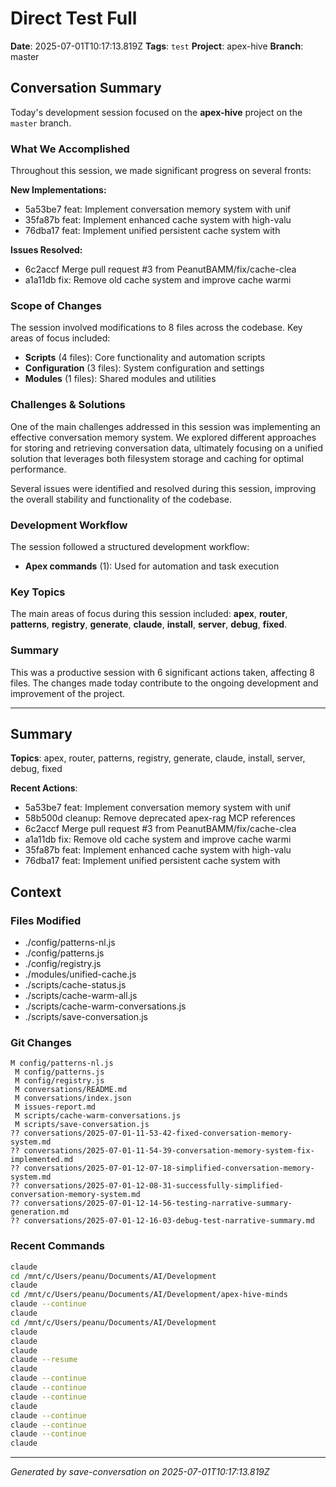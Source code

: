 # Direct Test Full

**Date**: 2025-07-01T10:17:13.819Z
**Tags**: `test`
**Project**: apex-hive
**Branch**: master

## Conversation Summary

Today's development session focused on the **apex-hive** project on the `master` branch.

### What We Accomplished

Throughout this session, we made significant progress on several fronts:

**New Implementations:**
- 5a53be7 feat: Implement conversation memory system with unif
- 35fa87b feat: Implement enhanced cache system with high-valu
- 76dba17 feat: Implement unified persistent cache system with

**Issues Resolved:**
- 6c2accf Merge pull request #3 from PeanutBAMM/fix/cache-clea
- a1a11db fix: Remove old cache system and improve cache warmi

### Scope of Changes

The session involved modifications to 8 files across the codebase. Key areas of focus included:

- **Scripts** (4 files): Core functionality and automation scripts
- **Configuration** (3 files): System configuration and settings
- **Modules** (1 files): Shared modules and utilities

### Challenges & Solutions

One of the main challenges addressed in this session was implementing an effective conversation memory system. We explored different approaches for storing and retrieving conversation data, ultimately focusing on a unified solution that leverages both filesystem storage and caching for optimal performance.

Several issues were identified and resolved during this session, improving the overall stability and functionality of the codebase.

### Development Workflow

The session followed a structured development workflow:

- **Apex commands** (1): Used for automation and task execution

### Key Topics

The main areas of focus during this session included: **apex**, **router**, **patterns**, **registry**, **generate**, **claude**, **install**, **server**, **debug**, **fixed**.

### Summary

This was a productive session with 6 significant actions taken, affecting 8 files. The changes made today contribute to the ongoing development and improvement of the project.

---

## Summary

**Topics**: apex, router, patterns, registry, generate, claude, install, server, debug, fixed

**Recent Actions**:
- 5a53be7 feat: Implement conversation memory system with unif
- 58b500d cleanup: Remove deprecated apex-rag MCP references
- 6c2accf Merge pull request #3 from PeanutBAMM/fix/cache-clea
- a1a11db fix: Remove old cache system and improve cache warmi
- 35fa87b feat: Implement enhanced cache system with high-valu
- 76dba17 feat: Implement unified persistent cache system with

## Context

### Files Modified

- ./config/patterns-nl.js
- ./config/patterns.js
- ./config/registry.js
- ./modules/unified-cache.js
- ./scripts/cache-status.js
- ./scripts/cache-warm-all.js
- ./scripts/cache-warm-conversations.js
- ./scripts/save-conversation.js

### Git Changes

```
M config/patterns-nl.js
 M config/patterns.js
 M config/registry.js
 M conversations/README.md
 M conversations/index.json
 M issues-report.md
 M scripts/cache-warm-conversations.js
 M scripts/save-conversation.js
?? conversations/2025-07-01-11-53-42-fixed-conversation-memory-system.md
?? conversations/2025-07-01-11-54-39-conversation-memory-system-fix-implemented.md
?? conversations/2025-07-01-12-07-18-simplified-conversation-memory-system.md
?? conversations/2025-07-01-12-08-31-successfully-simplified-conversation-memory-system.md
?? conversations/2025-07-01-12-14-56-testing-narrative-summary-generation.md
?? conversations/2025-07-01-12-16-03-debug-test-narrative-summary.md
```

### Recent Commands

```bash
claude
cd /mnt/c/Users/peanu/Documents/AI/Development
claude
cd /mnt/c/Users/peanu/Documents/AI/Development/apex-hive-minds
claude --continue
claude
cd /mnt/c/Users/peanu/Documents/AI/Development
claude
claude
claude
claude --resume
claude
claude --continue
claude --continue
claude --continue
claude
claude --continue
claude --continue
claude --continue
claude
```

---

*Generated by save-conversation on 2025-07-01T10:17:13.819Z*
